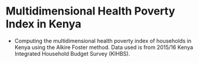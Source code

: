 # Multidimensional Health Poverty Index in Kenya

- Computing the multidimensional health poverty index of households in Kenya using the Alkire Foster method. Data used is from 2015/16 Kenya Integrated Household Budget Survey (KIHBS).